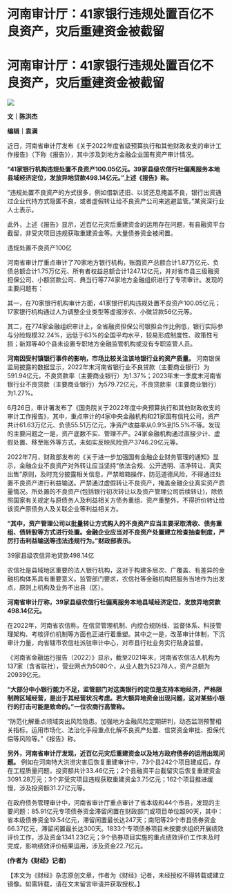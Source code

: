 # 河南审计厅：41家银行违规处置百亿不良资产，灾后重建资金被截留

# 河南审计厅：41家银行违规处置百亿不良资产，灾后重建资金被截留

![](https://inews.gtimg.com/news_bt/O2J_JH8m_5-MNCsgKplZBZLVSEMgLkK4vpmCfYa22kXrsAA/1000)

**文｜陈洪杰**

**编辑｜袁满**

近日，河南省审计厅发布《关于2022年度省级预算执行和其他财政收支的审计工作报告》（下称《报告》），其中涉及到地方金融企业国有资产审计情况。

**“41家银行机构违规处置不良资产100.05亿元。39家县级农信行社偏离服务本地县域经济定位，发放异地贷款498.14亿元。”上述《报告》称。**

“违规处置不良资产的方式很多，例如借新还旧、以贷还息掩盖不良，银行出资通过企业代持方式隐匿不良，或者虚假转让给不良资产公司来逃避监管。”某资深行业人士表示。

此外，上述《报告》显示，近百亿元灾后重建资金的运用存在问题，有县融资平台截留，非受灾项目违规获取重建资金等。大量债券资金被闲置。

违规处置不良资产100亿

河南省审计厅重点审计了70家地方银行机构，账面资产总额合计1.87万亿元、负债总额合计1.75万亿元、所有者权益总额合计1247.12亿元，并对省市县三级融资担保公司、小额贷款公司、典当行等774家地方金融组织进行了专项审计。发现的主要问题有：

其一，在70家银行机构审计方面，41家银行机构违规处置不良资产100.05亿元；17家银行机构通过人为调整企业类型等虚报涉农、小微贷款56亿元等。

其二，在774家金融组织审计上，全省融资担保公司银担合作比例低，银行实际参与分险规模32.24%，远低于63%的全国平均水平，较易形成制度性、政策性亏损；新郑等40个县未设置专职地方金融监管机构或没有专职监管人员。

**河南因受村镇银行事件的影响，市场比较关注该地银行业的资产质量。**
河南银保监局披露的数据显示，2022年末河南省银行业不良贷款（主要商业银行）为591.94亿元，不良贷款率（主要商业银行）为1.37%；2023年末一季度末河南省银行业不良贷款（主要商业银行）为579.72亿元，不良贷款率（主要商业银行）为1.27%。

6月26日，审计署发布了《国务院关于2022年度中央预算执行和其他财政收支的审计工作报告》，其中，重点审计的4家中央金融机构和21家国有信托公司，资产共计61.63万亿元、负债55.51万亿元，净资产收益率从0.9%到15.5%不等。发现的主要问题之一是，资产底数不实、管理不严。24家金融机构通过直接少计、虚假处置、移至账外等方式，未如实反映风险资产3746.29亿元等。

2022年7月，财政部发布的《关于进一步加强国有金融企业财务管理的通知》显示，金融企业不良资产对外转让应当坚持“依法合规、公开透明、洁净转让、真实出售”原则，及时充分披露相关信息，严禁暗箱操作，防范道德风险，不得通过处置不良资产进行利益输送。严禁通过虚假转让不良资产，掩盖金融企业真实资产质量情况。所处置的不良资产(包括银行初次转让以及资产管理公司后续转让)，除依照国家有关规定与原债务人及利益相关方债务重组、资产重整外，不得折价转让给该资产原债务人及关联企业等利益相关方。

**“其中，资产管理公司以批量转让方式购入的不良资产应当主要采取清收、债务重组、债转股等方式进行处置。金融企业应当对不良资产处置建立检查抽查制度，严厉打击利益输送等违法违规行为。”财政部表示。**

39家县级农信异地贷款498.14亿

农信社是县域地区重要的法人银行机构，这对于构建多层次、广覆盖、有差异的金融机构体系具有重要意义。监管部门要求，农信社等金融机构把服务当地作为出发点，原则上机构及业务不出县（区）。

**河南省审计厅称，39家县级农信行社偏离服务本地县域经济定位，发放异地贷款498.14亿元。**

在2022年，河南省农信称，在信贷管理机制、内控合规防线、监督体系、科技管理架构、考核评价机制等方面也正进行着重塑。其中之一是，改革审计体制，下沉审计力量，向省辖市农信社派驻审计中心，对市县行社业务实行贴身监督。

《河南省金融运行报告（2022）》显示，截至2021年末，河南省农信法人机构为137家（含省联社），营业网点为5080个，从业人数为52378人，资产总额为20939亿元。

**“大部分中小银行能力不足，监管部门对这类银行的定位是支持本地经济，严格限制跨区域经营，是出于其经营状况考虑。若大额异地资金出现问题，这对某些小银行的打击可能是致命的。”一位农商行高管称。**

“防范化解重点领域突出风险隐患。加强地方金融风险定期研判，动态监测预警相关指标，运用市场化、法治化手段重点化解不良资产处置、信贷资金审批、担保代偿等风险等。”《报告》称。

**另外，河南省审计厅发现，近百亿元灾后重建资金以及地方政府债券的运用出现问题。**
例如在河南特大洪涝灾害后恢复重建审计中，73个县242个项目建成后，存在工程质量问题，投资额共计33.46亿元；2个县融资平台截留灾后恢复重建资金3091.28万元；3个非受灾项目违规获取重建资金3.75亿元；162个项目推进缓慢，涉及投资额31.27亿元等。

在政府债务管理审计中，河南省审计厅重点审计了省本级和44个市县，发现的主要问题：85.91亿元专项债券资金滞留闲置在财政部门或项目单位超90天，其中：省本级债券资金19.54亿元，滞留闲置最长达247天；南阳等29个市县债券资金66.37亿元，滞留闲置最长达300天。1833个专项债券项目未按要求组织开展绩效评价工作，涉及资金1341.23亿元；9个债券项目实施的重点绩效评价工作未及时完成，影响绩效评价结果运用，涉及资金22.7亿元。

**(作者为《财经》记者)**

【本文为《财经》杂志原创文章，作者为《财经》记者，未经授权不得转载或建立镜像。如需转载，请在文末留言申请并获取授权。】

